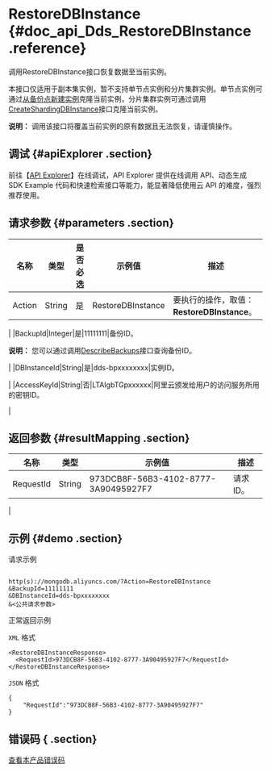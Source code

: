 # RestoreDBInstance {#doc_api_Dds_RestoreDBInstance .reference}

调用RestoreDBInstance接口恢复数据至当前实例。

本接口仅适用于副本集实例，暂不支持单节点实例和分片集群实例。单节点实例可通过[从备份点新建实例](~~55013~~)克隆当前实例，分片集群实例可通过调用[CreateShardingDBInstance](~~61884~~)接口克隆当前实例。

**说明：** 调用该接口将覆盖当前实例的原有数据且无法恢复，请谨慎操作。

## 调试 {#apiExplorer .section}

前往【[API Explorer](https://api.aliyun.com/#product=Dds&api=RestoreDBInstance)】在线调试，API Explorer 提供在线调用 API、动态生成 SDK Example 代码和快速检索接口等能力，能显著降低使用云 API 的难度，强烈推荐使用。

## 请求参数 {#parameters .section}

|名称|类型|是否必选|示例值|描述|
|--|--|----|---|--|
|Action|String|是|RestoreDBInstance|要执行的操作，取值：**RestoreDBInstance**。

 |
|BackupId|Integer|是|11111111|备份ID。

 **说明：** 您可以通过调用[DescribeBackups](~~62172~~)接口查询备份ID。

 |
|DBInstanceId|String|是|dds-bpxxxxxxxx|实例ID。

 |
|AccessKeyId|String|否|LTAIgbTGpxxxxxx|阿里云颁发给用户的访问服务所用的密钥ID。

 |

## 返回参数 {#resultMapping .section}

|名称|类型|示例值|描述|
|--|--|---|--|
|RequestId|String|973DCB8F-56B3-4102-8777-3A90495927F7|请求ID。

 |

## 示例 {#demo .section}

请求示例

``` {#request_demo}

http(s)://mongodb.aliyuncs.com/?Action=RestoreDBInstance
&BackupId=11111111
&DBInstanceId=dds-bpxxxxxxxx
&<公共请求参数>

```

正常返回示例

`XML` 格式

``` {#xml_return_success_demo}
<RestoreDBInstanceResponse>
  <RequestId>973DCB8F-56B3-4102-8777-3A90495927F7</RequestId>
</RestoreDBInstanceResponse>

```

`JSON` 格式

``` {#json_return_success_demo}
{
	"RequestId":"973DCB8F-56B3-4102-8777-3A90495927F7"
}
```

## 错误码 { .section}

[查看本产品错误码](https://error-center.aliyun.com/status/product/Dds)

